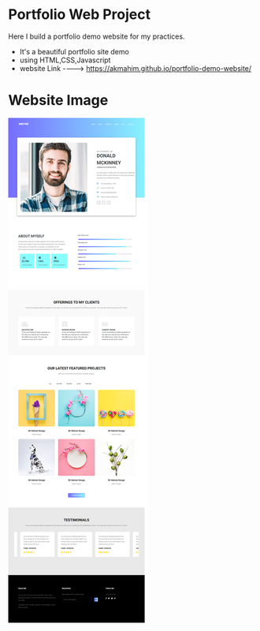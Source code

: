 # Portfolio Web Project

Here I build a portfolio demo website for my practices.
- It's a beautiful portfolio site demo
- using HTML,CSS,Javascript
- website Link ----> https://akmahim.github.io/portfolio-demo-website/


# Website Image
![alt text](https://github.com/AKmahim/Web-development/blob/master/Portfolio%20Project%202/images/SS.png)
